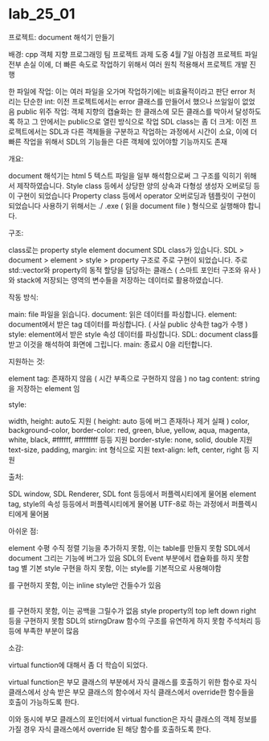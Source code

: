 # lab_25_01

프로젝트: document 해석기 만들기


배경: cpp 객체 지향  프로그래밍 팀 프로젝트 과제 도중 4월 7일 아침경 프로젝트 파일 전부 손실 이에, 더 빠른 속도로 작업하기 위해서 여러 원칙 적용해서 프로젝트 개발 진행

한 파일에 작업: 이는 여러 파일을 오가며 작업하기에는 비효율적이라고 판단
error 처리는 단순한 int: 이전 프로젝트에서는 error 클래스를 만들어서 했으나 쓰일일이 없었음
public 위주 작업: 객체 지향의 캡슐화는 한 클래스에 모든 클래스를 박아서 달성하도록 하고 그 안에서는 public으로 열린 방식으로 작업
SDL class는 좀 더 크게: 이전 프로젝트에서는 SDL과 다른 객체들을 구분하고 작업하는 과정에서 시간이 소요, 이에 더 빠른 작업을 위해서 SDL의 기능들은 다른 객체에 있어야할 기능까지도 존재


개요:

document 해석기는 html 5 텍스트 파일을 일부 해석함으로써 그 구조를 익히기 위해서 제작하였습니다. 
Style class 등에서 상당한 양의 상속과 다형성 생성자 오버로딩 등이 구현이 되었습니다
Property class 등에서 operator 오버로딩과 템플릿이 구현이 되었습니다
사용하기 위해서는 ./ .exe ( 읽을 document file ) 형식으로 실행해야 합니다.


구조:

class로는 property style element document SDL class가 있습니다.
SDL > document > element > style > property 구조로 주로 구현이 되었습니다.
주로 std::vector와 property의 동적 할당을 담당하는 클래스 ( 스마트 포인터 구조와 유사 ) 와 stack에 저장되는 영역의 변수들을 저장하는 데이터로 활용하였습니다.

작동 방식:

main: file 파일을 읽습니다.
document: 읽은 데이터를 파싱합니다.
element: document에서 받은 tag 데이터를 파싱합니다. ( 사실 public 상속한 tag가 수행 )
style: element에서 받은 style 속성 데이터를 파싱합니다.
SDL: document class를 받고 이것을 해석하여 화면에 그립니다.
main: 종료시 0을 리턴합니다.


지원하는 것:

element tag: 존재하지 않음 ( 시간 부족으로 구현하지 않음 )
no tag content: string을 저장하는 element 임

style:

width, height: auto도 지원 ( height: auto 등에 버그 존재하나 제거 실패 )
color, background-color, border-color: 
red, green, blue, yellow, aqua, magenta, white, black, #ffffff, #ffffffff 등등 지원
border-style: none, solid, double 지원
text-size, padding, margin: int 형식으로 지원
text-align: left, center, right 등 지원

출처:

SDL window, SDL Renderer, SDL font 등등에서 퍼플렉시티에게 물어봄
element tag, style의 속성 등등에서 퍼플렉시티에게 물어봄
UTF-8로 하는 과정에서 퍼플렉시티에게 물어봄


아쉬운 점:

element 수평 수직 정렬 기능을 추가하지 못함, 이는 table를 만들지 못함
SDL에서 document 그리는 기능에 버그가 있음
SDL의 Event 부분에서 캡슐화를 하지 못함
tag 별 기본 style 구현을 하지 못함, 이는 style를 기본적으로 사용해야함
<style></style>를 구현하지 못함, 이는 inline style만 건들수가 있음
<br>를 구현하지 못함, 이는 공백을 그릴수가 없음
style property의 top left down right 등을 구현하지 못함
SDL의 stirngDraw 함수의 구조를 유연하게 하지 못함
주석처리 등등에 부족한 부분이 많음


소감:


virtual function에 대해서 좀 더 학습이 되었다.

virtual function은 부모 클래스의 부분에서 자식 클래스를 호출하기 위한 함수로 자식 클래스에서 상속 받은 부모 클래스의 함수에서 자식 클래스에서 override한 함수들을 호출이 가능하도록 한다.

이와 동시에 부모 클래스의 포인터에서 virtual function은 자식 클래스의 객체 정보를 가질 경우 자식 클래스에서 override 된 해당 함수를 호출하도록 한다.




